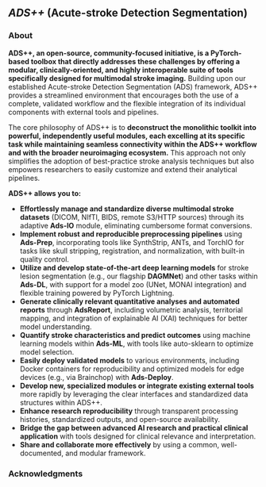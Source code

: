 ## *ADS++* (Acute-stroke Detection Segmentation)
### About
**ADS++, an open-source, community-focused initiative, is a PyTorch-based toolbox that directly addresses these challenges by offering a modular, clinically-oriented, and highly interoperable suite of tools specifically designed for multimodal stroke imaging.** Building upon our established Acute-stroke Detection Segmentation (ADS) framework, ADS++ provides a streamlined environment that encourages both the use of a complete, validated workflow and the flexible integration of its individual components with external tools and pipelines.

The core philosophy of ADS++ is to **deconstruct the monolithic toolkit into powerful, independently useful modules, each excelling at its specific task while maintaining seamless connectivity within the ADS++ workflow and with the broader neuroimaging ecosystem.** This approach not only simplifies the adoption of best-practice stroke analysis techniques but also empowers researchers to easily customize and extend their analytical pipelines.

**ADS++ allows you to:**

*   **Effortlessly manage and standardize diverse multimodal stroke datasets** (DICOM, NIfTI, BIDS, remote S3/HTTP sources) through its adaptive **Ads-IO** module, eliminating cumbersome format conversions.
*   **Implement robust and reproducible preprocessing pipelines** using **Ads-Prep**, incorporating tools like SynthStrip, ANTs, and TorchIO for tasks like skull stripping, registration, and normalization, with built-in quality control.
*   **Utilize and develop state-of-the-art deep learning models** for stroke lesion segmentation (e.g., our flagship **DAGMNet**) and other tasks within **Ads-DL**, with support for a model zoo (UNet, MONAI integration) and flexible training powered by PyTorch Lightning.
*   **Generate clinically relevant quantitative analyses and automated reports** through **AdsReport**, including volumetric analysis, territorial mapping, and integration of explainable AI (XAI) techniques for better model understanding.
*   **Quantify stroke characteristics and predict outcomes** using machine learning models within **Ads-ML**, with tools like auto-sklearn to optimize model selection.
*   **Easily deploy validated models** to various environments, including Docker containers for reproducibility and optimized models for edge devices (e.g., via Brainchop) with **Ads-Deploy**.
*   **Develop new, specialized modules or integrate existing external tools** more rapidly by leveraging the clear interfaces and standardized data structures within ADS++.
*   **Enhance research reproducibility** through transparent processing histories, standardized outputs, and open-source availability.
*   **Bridge the gap between advanced AI research and practical clinical application** with tools designed for clinical relevance and interpretation.
*   **Share and collaborate more effectively** by using a common, well-documented, and modular framework.


### Acknowledgments
